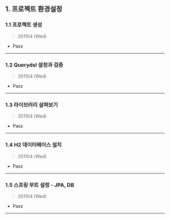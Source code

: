 
## 1. 프로젝트 환경설정

### 1.1 프로젝트 생성

> 201104 (Wed)

* Pass

---


### 1.2 Querydsl 설정과 검증

> 201104 (Wed)

* Pass

---

### 1.3 라이브러리 살펴보기

> 201104 (Wed)

* Pass

---


### 1.4 H2 데이터베이스 설치

> 201104 (Wed)

* Pass

---


### 1.5 스프링 부트 설정 - JPA, DB

> 201104 (Wed)

* Pass

---
